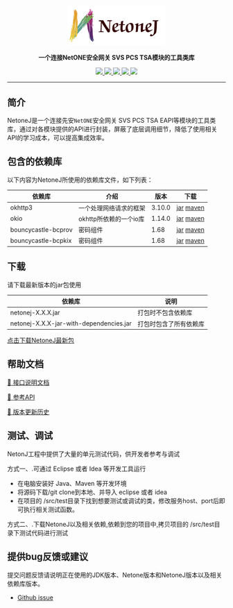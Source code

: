 <p align="center">
	<a href=""><img src="resource/logo/logo.png" width="45%"></a>
</p>
<p align="center">
	<strong>一个连接NetONE安全网关 SVS PCS TSA模块的工具类库</strong>
</p>

<p align="center">
  <a target="_blank" href="">
		<img src="https://img.shields.io/badge/release-v3.0.16-blue.svg" />
	</a>
	<a target="_blank" href="">
		<img src="https://img.shields.io/badge/maven-3.6.0-yellowgreen.svg" />
	</a>
	<a target="_blank" href="https://www.oracle.com/java/technologies/javase/javase-jdk8-downloads.html">
		<img src="https://img.shields.io/badge/JDK-8+-green.svg" />
	</a>
	<a target="_blank" href="">
		<img src="https://travis-ci.com/dromara/hutool.svg?branch=v4-master" />
	</a>
	<a href="https://www.apache.org/licenses/LICENSE-2.0">
		<img src="https://img.shields.io/badge/License-Apache--2.0-red.svg"/>
	</a>
</p>



-------------------------------------------------------------------------------



## 简介

NetoneJ是一个连接先安`NetONE`安全网关 SVS PCS TSA EAPI等模块的工具类库，通过对各模块提供的API进行封装，屏蔽了底层调用细节，降低了使用相关API的学习成本，可以提高集成效率。



## 包含的依赖库

以下内容为NetoneJ所使用的依赖库文件，如下列表：

| 依赖库   |     介绍      |版本            |下载            |
| --------|------------- |----------|--------------- |
| okhttp3      |     一个处理网络请求的框架           |3.10.0|[jar](https://repo1.maven.org/maven2/com/squareup/okhttp3/okhttp/3.10.0/okhttp-3.10.0.jar) [maven](https://mvnrepository.com/artifact/com.squareup.okhttp3/okhttp/3.10.0)
| okio    |     okhttp所依赖的一个io库  |1.14.0|[jar](https://repo1.maven.org/maven2/com/squareup/okio/okio/1.14.0/okio-1.14.0.jar) [maven](https://mvnrepository.com/artifact/com.squareup.okio/okio/1.14.0)
| bouncycastle-bcprov |     密码组件              |1.68|[jar](https://repo1.maven.org/maven2/org/bouncycastle/bcprov-jdk15on/1.68/bcprov-jdk15on-1.68.jar) [maven](https://mvnrepository.com/artifact/org.bouncycastle/bcprov-jdk15on/1.68)
| bouncycastle-bcpkix      |     密码组件                |1.68|[jar](https://repo1.maven.org/maven2/org/bouncycastle/bcpkix-jdk15on/1.68/bcpkix-jdk15on-1.68.jar) [maven](https://mvnrepository.com/artifact/org.bouncycastle/bcpkix-jdk15on/1.68)



## 下载

请下载最新版本的jar包使用

| 依赖库   |  说明            |
| --------|------------- |
| netonej-X.X.X.jar      |打包时不包含依赖库|
| netonej-X.X.X-jar-with-dependencies.jar      |打包时包含了所有依赖库|

<p align="left">
	<a href="https://github.com/jssyan/netonej/releases">点击下载NetoneJ最新包</a>
</p>

## 帮助文档

<p align="left">
	<a href="netonej_development_documentation.md">📘 接口说明文档</a>
</p>

<p align="left">
	<a href="resource/doc/index.html">📝 参考API</a>
</p>

<p align="left">
	<a href="CHANGELOG.md">📙 版本更新历史</a>
</p>


## 测试、调试

NetonJ工程中提供了大量的单元测试代码，供开发者参考与调试

方式一、.可通过 Eclipse 或者 Idea 等开发工具运行

- 在电脑安装好 Java、Maven 等开发环境
- 将源码下载/git clone到本地、并导入 eclipse 或者 idea
- 在项目的 /src/test目录下找到想要测试或调试的类，修改服务host、port后即可执行相关测试函数。



方式二、.下载NetoneJ以及相关依赖,依赖到您的项目中,拷贝项目的 /src/test目录下测试代码进行测试



## 提供bug反馈或建议

提交问题反馈请说明正在使用的JDK版本、Netone版本和NetoneJ版本以及相关依赖库版本。

- [Github issue](https://github.com/jssyan/netonej/issues)

